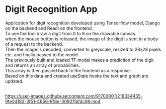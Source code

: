 # Digit Recognition App
Application for digit recognition developed using Tensorflow model, Django on the backend and React on the frontend. <br/>
To use the tool draw a digit from 0 to 9 on the drawable canvas. <br/>
when the mouse button is released, the image of the digit is sent in a body of a request to the backend. <br/>
Then the image is decoded, converted to greyscale, resized to 28x28 pixels etc. and finally passed to the model. <br/>
The previously built and loaded TF model makes a prediction of the digit and returns an array of probabilities. <br/>
This array is then passed back to the frontend as a response. <br/>
Based on this data and created useState hooks the text and graph are updated. <br/><br/>


https://user-images.githubusercontent.com/91700001/218334455-9fe0d182-3f51-4656-8f8e-309011afdc98.mp4

